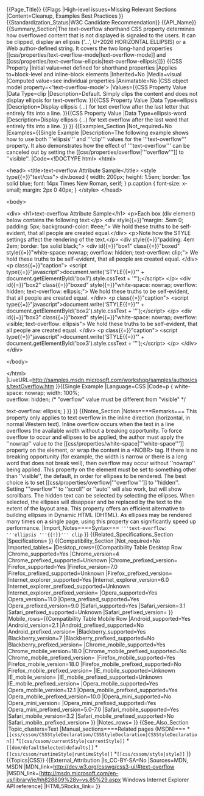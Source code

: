 {{Page_Title}}
{{Flags
|High-level issues=Missing Relevant Sections
|Content=Cleanup, Examples Best Practices
}}
{{Standardization_Status|W3C Candidate Recommendation}}
{{API_Name}}
{{Summary_Section|The text-overflow shorthand CSS property determines how overflowed content that is not displayed is signaled to the users. It can be clipped, display an ellipsis ('…', U+2026 HORIZONTAL ELLIPSIS) or a Web author-defined string. It covers the two long-hand properties [[css/properties/text-overflow-mode|text-overflow-mode]] and [[css/properties/text-overflow-ellipsis|text-overflow-ellipsis]]}}
{{CSS Property
|Initial value=not defined for shorthand properties
|Applies to=block-level and inline-block elements
|Inherited=No
|Media=visual
|Computed value=see individual properties
|Animatable=No
|CSS object model property=<'text-overflow-mode'>
|Values={{CSS Property Value
|Data Type=clip
|Description=Default. Simply clips the content and does not display ellipsis for text-overflow.
}}{{CSS Property Value
|Data Type=ellipsis
|Description=Display ellipsis (...) for text overflow after the last letter that entirely fits into a line.
}}{{CSS Property Value
|Data Type=ellipsis-word
|Description=Display ellipsis (...) for text overflow after the last word that entirely fits into a line.
}}
}}
{{Examples_Section
|Not_required=No
|Examples={{Single Example
|Description=The following example shows how to use both '''ellipsis''' and '''clip''' values for the '''text-overflow''' property. It also demonstrates how the effect of '''text-overflow''' can be canceled out by setting the [[css/properties/overflow|'''overflow''']] to ''visible''.
|Code=&lt;!DOCTYPE html&gt;
&lt;html&gt;

&lt;head&gt;
&lt;title&gt;text-overflow Attribute Sample&lt;/title&gt;
&lt;style type{{=}}"text/css"&gt;
div.boxed {
	width: 200px;
	height: 1.5em;
	border: 1px solid blue;
	font: 14px Times New Roman, serif;
}
p.caption {
	font-size: x-small;
	margin: 2px 0 40px;
}
&lt;/style&gt;
&lt;/head&gt;

&lt;body&gt;

&lt;div&gt;
  &lt;h1&gt;text-overflow Attribute Sample&lt;/h1&gt;
  &lt;p&gt;Each box (div element) below contains the following text:&lt;/p&gt;
  &lt;div style{{=}}"margin: .5em 0; padding: 5px; background-color: #eee;"&gt;
    We hold these truths to be self-evident, that all people are created equal.&lt;/div&gt;
  &lt;p&gt;Note how the STYLE settings affect the rendering of the text.&lt;/p&gt;
  &lt;div style{{=}}"padding: 4em 2em; border: 1px solid black;"&gt;
    &lt;div id{{=}}"box1" class{{=}}"boxed" style{{=}}"white-space: nowrap; overflow: hidden; text-overflow: clip;"&gt;
      We hold these truths to be self-evident, that all people are created equal.
    &lt;/div&gt;
    &lt;p class{{=}}"caption"&gt;
    &lt;script type{{=}}"javascript"&gt;document.write('STYLE{{=}}"' + document.getElementById('box1').style.cssText + '"');&lt;/script&gt;
    &lt;/p&gt;
    &lt;div id{{=}}"box2" class{{=}}"boxed" style{{=}}"white-space: nowrap; overflow: hidden; text-overflow: ellipsis;"&gt;
      We hold these truths to be self-evident, that all people are created equal.
    &lt;/div&gt;
    &lt;p class{{=}}"caption"&gt;
    &lt;script type{{=}}"javascript"&gt;document.write('STYLE{{=}}"' + document.getElementById('box2').style.cssText + '"');&lt;/script&gt;
    &lt;/p&gt;
    &lt;div id{{=}}"box3" class{{=}}"boxed" style{{=}}"white-space: nowrap; overflow: visible; text-overflow: ellipsis"&gt;
      We hold these truths to be self-evident, that all people are created equal.
    &lt;/div&gt;
    &lt;p class{{=}}"caption"&gt;
    &lt;script type{{=}}"javascript"&gt;document.write('STYLE{{=}}"' + document.getElementById('box3').style.cssText + '"');&lt;/script&gt;
    &lt;/p&gt;
  &lt;/div&gt;
&lt;/div&gt;

&lt;/body&gt;

&lt;/html&gt;
|LiveURL=http://samples.msdn.microsoft.com/workshop/samples/author/css/textOverflow.htm
}}{{Single Example
|Language=CSS
|Code=p {
  white-space: nowrap;
  width: 100%;                   
  overflow: hidden;        /* "overflow" value must be different from "visible" */
 
  text-overflow:    ellipsis;
}
}}
}}
{{Notes_Section
|Notes====Remarks===
This property only applies to text overflow in the inline direction (horizontal, in normal Western text).  Inline overflow occurs when the text in a line overflows the available width without a breaking opportunity. To force overflow to occur and ellipses to be applied, the author must apply the ''nowrap'' value to the [[css/properties/white-space|'''white-space''']] property on the element, or wrap the content in a &lt;NOBR&gt; tag. If there is no breaking opportunity (for example, the width is narrow or there is a long word that does not break well), then overflow may occur without ''nowrap'' being applied.
This property on the element must be set to something other than ''visible'', the default, in order for ellipses to be rendered.  The best choice is to set [[css/properties/overflow|'''overflow''']] to  ''hidden''.  Setting '''overflow''' to ''scroll'' or ''auto'' will also work, but will show scrollbars.
The hidden text can be selected by selecting the ellipses. When selected, the ellipses will disappear and be replaced by the text to the extent of the layout area.
This property offers an efficient alternative to building ellipses in Dynamic HTML (DHTML). As ellipses may be rendered many times on a single page, using this property can significantly speed up performance.
|Import_Notes====Syntax===
<code>'''text-overflow: '''ellipsis '''{{!}}''' clip</code>
}}
{{Related_Specifications_Section
|Specifications=
}}
{{Compatibility_Section
|Not_required=No
|Imported_tables=
|Desktop_rows={{Compatibility Table Desktop Row
|Chrome_supported=Yes
|Chrome_version=4
|Chrome_prefixed_supported=Unknown
|Chrome_prefixed_version=
|Firefox_supported=Yes
|Firefox_version=7.0
|Firefox_prefixed_supported=Unknown
|Firefox_prefixed_version=
|Internet_explorer_supported=Yes
|Internet_explorer_version=6.0
|Internet_explorer_prefixed_supported=Unknown
|Internet_explorer_prefixed_version=
|Opera_supported=Yes
|Opera_version=11.0
|Opera_prefixed_supported=Yes
|Opera_prefixed_version=9.0
|Safari_supported=Yes
|Safari_version=3.1
|Safari_prefixed_supported=Unknown
|Safari_prefixed_version=
}}
|Mobile_rows={{Compatibility Table Mobile Row
|Android_supported=Yes
|Android_version=2.1
|Android_prefixed_supported=No
|Android_prefixed_version=
|Blackberry_supported=Yes
|Blackberry_version=7
|Blackberry_prefixed_supported=No
|Blackberry_prefixed_version=
|Chrome_mobile_supported=Yes
|Chrome_mobile_version=18.0
|Chrome_mobile_prefixed_supported=No
|Chrome_mobile_prefixed_version=
|Firefox_mobile_supported=Yes
|Firefox_mobile_version=18.0
|Firefox_mobile_prefixed_supported=No
|Firefox_mobile_prefixed_version=
|IE_mobile_supported=Unknown
|IE_mobile_version=
|IE_mobile_prefixed_supported=Unknown
|IE_mobile_prefixed_version=
|Opera_mobile_supported=Yes
|Opera_mobile_version=12.1
|Opera_mobile_prefixed_supported=Yes
|Opera_mobile_prefixed_version=10.0
|Opera_mini_supported=No
|Opera_mini_version=
|Opera_mini_prefixed_supported=Yes
|Opera_mini_prefixed_version=5.0-7.0
|Safari_mobile_supported=Yes
|Safari_mobile_version=3.2
|Safari_mobile_prefixed_supported=No
|Safari_mobile_prefixed_version=
}}
|Notes_rows=
}}
{{See_Also_Section
|Topic_clusters=Text
|Manual_sections====Related pages (MSDN)===
*<code>[[css/cssom/CSSStyleDeclaration/CSSStyleDeclaration|CSSStyleDeclaration]]</code>
*<code>[[css/cssom/currentStyle|currentStyle]]</code>
*<code>[[dom/defaultSelected|defaults]]</code>
*<code>[[css/cssom/runtimeStyle|runtimeStyle]]</code>
*<code>[[css/cssom/style|style]]</code>
}}
{{Topics|CSS}}
{{External_Attribution
|Is_CC-BY-SA=No
|Sources=MDN, MSDN
|MDN_link=http://dev.w3.org/csswg/css3-ui/#text-overflow
|MSDN_link=[http://msdn.microsoft.com/en-us/library/ie/hh828809%28v=vs.85%29.aspx Windows Internet Explorer API reference]
|HTML5Rocks_link=
}}